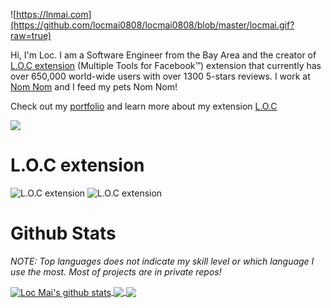 
![https://lnmai.com](https://github.com/locmai0808/locmai0808/blob/master/locmai.gif?raw=true)


Hi, I'm Loc. I am a Software Engineer from the Bay Area and the creator of [L.O.C extension](https://chrome.google.com/webstore/detail/multiple-tools-for-facebo/eojdckfcadamkapabechhbnkleligand) (Multiple Tools for Facebook™) extension that currently has over 650,000 world-wide users with over 1300 5-stars reviews. I work at [Nom Nom](https://trynom.com/king) and I feed my pets Nom Nom! 

Check out my [portfolio](https://lnmai.com) and learn more about my extension [L.O.C](https://mtfb.lnmai.com)


![](https://komarev.com/ghpvc/?username=locmai0808)

# L.O.C extension

<img src="https://img.shields.io/chrome-web-store/v/eojdckfcadamkapabechhbnkleligand.svg?label=Version&amp;colorB=fd5d93&amp;style=for-the-badge&amp;logo=google-chrome" alt="L.O.C extension"> <img src="https://img.shields.io/chrome-web-store/users/eojdckfcadamkapabechhbnkleligand.svg?label=Users&amp;colorB=e14eca&amp;style=for-the-badge&amp;logo=google-chrome" alt="L.O.C extension">

# Github Stats

*NOTE: Top languages does not indicate my skill level or which language I use the most. Most of projects are in private repos!*

<a href="https://github.com/locmai0808">
  <img align="center" src="https://github-readme-stats.vercel.app/api?username=locmai0808&show_icons=true&theme=gruvbox&count_private=true" alt="Loc Mai's github stats" />
</a>

<a href="https://github.com/locmai0808">
  <img align="center" src="https://github-readme-stats.vercel.app/api/top-langs/?username=locmai0808&layout=compact&theme=gruvbox" />
</a>

<a href="https://github.com/locmai0808">
  <img align="center" src="https://github-readme-stats.vercel.app/api/pin/?username=locmai0808&repo=Facebook-Access-Token&theme=gruvbox" />
</a>
